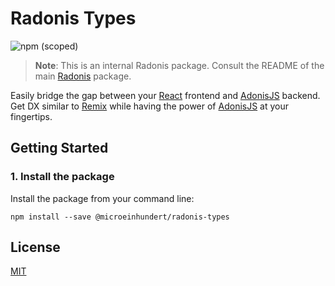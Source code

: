 # Radonis Types

![npm (scoped)](https://img.shields.io/npm/v/@microeinhundert/radonis-types)

> **Note**: This is an internal Radonis package. Consult the README of the main [Radonis](https://github.com/microeinhundert/radonis/tree/main/packages/radonis) package.

Easily bridge the gap between your [React](https://reactjs.org/) frontend and [AdonisJS](https://adonisjs.com/) backend.
Get DX similar to [Remix](https://remix.run/) while having the power of [AdonisJS](https://adonisjs.com/) at your fingertips.

## Getting Started

### 1. Install the package

Install the package from your command line:

```console
npm install --save @microeinhundert/radonis-types
```

## License

[MIT](LICENSE)
